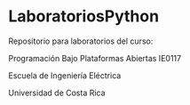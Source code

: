 # LaboratoriosPython
Repositorio para laboratorios del curso:

Programación Bajo Plataformas Abiertas IE0117

Escuela de Ingeniería Eléctrica

Universidad de Costa Rica
